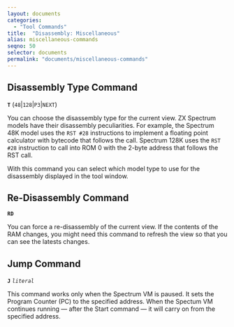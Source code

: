 ```yaml
---
layout: documents
categories: 
  - "Tool Commands"
title:  "Disassembly: Miscellaneous"
alias: miscellaneous-commands
seqno: 50
selector: documents
permalink: "documents/miscellaneous-commands"
---
```


## Disassembly Type Command

__`T`__ (`48`\|`128`\|`P3`\|`NEXT`)

You can choose the disassembly type for the current view. ZX Spectrum models have their disassembly peculiarities. For example, 
the Spectrum 48K model uses the `RST #28` instructions to implement a floating point calculator with bytecode that follows the 
call. Spectrum 128K uses the `RST #28` instruction to call into ROM 0 with the 2-byte address that follows the RST call.

With this command you can select which model type to use for the disassembly displayed in the tool window.

## Re-Disassembly Command

__`RD`__

You can force a re-disassembly of the current view. If the contents of the RAM changes, you might need this command to 
refresh the view so that you can see the latests changes.

## Jump Command

__`J`__ *`literal`*

This command works only when the Spectrum VM is paused. It sets the Program Counter (PC) to the
specified address. When the Spectum VM continues running &mdash; after the Start command &mdash;
it will carry on from the specified address.